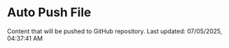 # Auto Push File

Content that will be pushed to GitHub repository.
Last updated: 07/05/2025, 04:37:41 AM